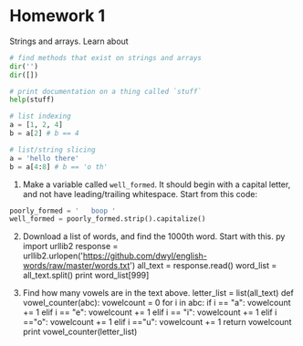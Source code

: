 # Homework 1
Strings and arrays. Learn about
```py
# find methods that exist on strings and arrays
dir('')
dir([])

# print documentation on a thing called `stuff`
help(stuff)

# list indexing
a = [1, 2, 4]
b = a[2] # b == 4

# list/string slicing
a = 'hello there'
b = a[4:8] # b == 'o th'
```

1. Make a variable called `well_formed`. It should begin with a capital letter, and not have leading/trailing whitespace. Start from this code:
```py
poorly_formed = '   boop '
well_formed = poorly_formed.strip().capitalize()
```

2. Download a list of words, and find the 1000th word. Start with this.
py
import urllib2
response = urllib2.urlopen('https://github.com/dwyl/english-words/raw/master/words.txt')
all_text = response.read()
word_list = all_text.split()
print word_list[999]

3. Find how many vowels are in the text above.
letter_list = list(all_text)
def vowel_counter(abc):
  vowelcount = 0
  for i in abc:
    if i == "a":
      vowelcount += 1
    elif i == "e":
      vowelcount += 1
    elif i == "i":
      vowelcount += 1
    elif i =="o":
      vowelcount += 1
    elif i =="u":
      vowelcount += 1
  return vowelcount
print vowel_counter(letter_list)
